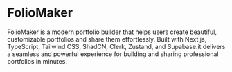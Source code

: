 # FolioMaker
FolioMaker is a modern portfolio builder that helps users create beautiful, customizable portfolios and share them effortlessly. Built with Next.js, TypeScript, Tailwind CSS, ShadCN, Clerk, Zustand, and Supabase.it delivers a seamless and powerful experience for building and sharing professional portfolios in minutes.
